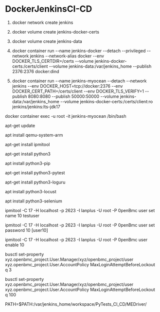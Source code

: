 # DockerJenkinsCI-CD

1. docker network create jenkins

2. docker volume create jenkins-docker-certs
   
3. docker volume create jenkins-data

1. docker container run --name jenkins-docker --detach --privileged --network jenkins --network-alias docker --env DOCKER_TLS_CERTDIR=/certs --volume jenkins-docker-certs:/certs/client --volume jenkins-data:/var/jenkins_home --publish 2376:2376 docker:dind

2. docker container run --name jenkins-myocean --detach --network jenkins --env DOCKER_HOST=tcp://docker:2376 --env DOCKER_CERT_PATH=/certs/client --env DOCKER_TLS_VERIFY=1 --publish 8080:8080 --publish 50000:50000 --volume jenkins-data:/var/jenkins_home --volume jenkins-docker-certs:/certs/client:ro jenkins/jenkins:lts-jdk17

docker container exec -u root -it jenkins-myocean /bin/bash

apt-get update

apt install qemu-system-arm

apt-get install ipmitool

apt-get install python3

apt install python3-pip

apt-get install python3-pytest

apt-get install python3-loguru

apt install python3-locust

apt install python3-selenium

ipmitool -C 17 -H localhost -p 2623 -I lanplus -U root -P 0penBmc user set name 10 testuser

ipmitool -C 17 -H localhost -p 2623 -I lanplus -U root -P 0penBmc user set password 10 [user10]

ipmitool -C 17 -H localhost -p 2623 -I lanplus -U root -P 0penBmc user enable 10

busctl set-property xyz.openbmc_project.User.Manager/xyz/openbmc_project/user xyz.openbmc_project.User.AccountPolicy MaxLoginAttemptBeforeLockout q 3

busctl set-property xyz.openbmc_project.User.Manager/xyz/openbmc_project/user xyz.openbmc_project.User.AccountPolicy MaxLoginAttemptBeforeLockout q 100

PATH=$PATH:/var/jenkins_home/workspace/PyTests_CI_CD/MEDriver/
